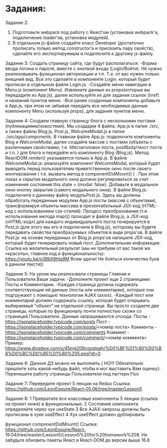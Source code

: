 # Задания:

Задание 2:
1. Подготовьте webpack под работу с React’ом (установка webpack'a, подключение loader’ов, установка
модулей).
2. В отдельном js-файле создайте класс Developer (достаточно прописать только метод constructor’a и
присвоить пару свойств), сделайте его экспортируемым и подключите к другому js-файлу.


Задание 3: Создать страницу сайта, где будут располагаться:
-Форма ввода логина и пароля, вместе с кнопкой входа (Login/Войти). Не нужно реализовывать функционал
авторизации и т.п. Т.е. от вас нужен только внешний вид. Все это сделайте в компоненте Login, который будет
прописан в отдельном файле Login.js.
-Создайте меню навигации в Menu.js (компонент Menu). Извлеките данные из props(которые вы передадите из App.js),
далее используйте их для задания ссылок (href) и названий пунктов меню.
-Все ранее созданные компоненты добавьте в App.js, при этом не забывая передать все необходимые данные
компоненту Menu (используя props), для задания пунктов меню.


Задание 4: Создаем главную страницу блога с несколькими постами (публикациями/новостями).
Мы создадим 4 файла: App.js в папке ./src, а также файлы Blog.js, Post.js, WelcomeModal.js в папке ./src/app/components.
В главном файле App.js: подключите компоненты Blog и WelcomeModal, далее создайте массив с постами (объекты с
различными свойствами, т.е. title/заголовок поста, postBody/текст поста и т.п. ) для блога и передайте его
компоненту Blog (Blog.js). Метод ReactDOM.render() указывается только в App.js.
В файле WelcomeModal.js: реализуйте компонент WelcomeModal, который будет выводить перед пользователем
приветственное окно после своего монтирования ( т.е. вызвать метод в componentDidMount() ) . При этом показ и
скрытие модального окна должно регулироваться за счет изменения состояния this.state = {modal: false}. Добавьте в
модальное окно кнопку закрытия (самого модального окна).
В файле Blog.js: подключите к данному файлу модульPost.js. Здесь вы должны обработать переданные
модулем App.js посты (массив с объектами), трансформируя объекты массива в презентабельный JSX-код (HTML-код
с использованием css-стилей). Процесс преобразования (т.е. использование метода map()) проходит в файле Blog.js, а
JSX-код («HTML-код») для каждого индивидуального поста генерируется в Post.js (для этого мы его и подключили
в Blog.js), которому вы будете передавать свойства преобразуемых объектов в виде props’ов.
В файле Post.js: на основе переданных от Blog.js props’ов напишите JSX-код, который будет генерировать новый пост.
Дополнительная информация.
Ссылка на желательный результат (мы не требуем от вас такой же «красоты», главное код и функциональность): https://youtu.be/o3BbX8hta9M
Всем удачи! Не бояться количества букв в данном тексте))


Задание 5: На уроке мы реализовали страницы Главная и Пользователи.Ваши задачи:
-Дополните проект еще 2 страницами: Посты и Комментарии.
-Каждая страница должна содержать соответствующие ей данные (посты или комментарии), которые они
подгружают с помощью технологии AJAX (axios).
-Каждый пост или комментарий должен содержать ссылку, которая будет открывать выбираемый "объект" на
отдельной странице.
Вы просто создаете две страницы, которые по функционалу почти полностью схожи со страницей Пользователи.
Данные запрашиваются отсюда:
Посты - https://jsonplaceholder.typicode.com/posts
Пост - https://jsonplaceholder.typicode.com/posts/<номер поста>
Комменты - https://jsonplaceholder.typicode.com/comments
Коммент - https://jsonplaceholder.typicode.com/comment/<номер коммента>
Пример: https://www.dropbox.com/s/45mg209cgsstqah/%D0%BF%D1%80%D0%B8%D0%BC%D0%B5%D1%80%205.png?dl=0


Задание 6:
Данное ДЗ можно не выполнять ( НО!!! Обязательно пришлите хоть какой-нибудь файл, чтобы я мог выставить Вам
оценку):
Перепишите работу страницы Пользователи под паттерн Flux


Задание 7:
Переведите проект 5 лекции на Redux
Ссылка: https://github.com/LeonEsquire/React-05.06/tree/master/Lesson5


Задание 8:
1 Превратите все классовые компоненты 5 лекции (ссылка на проект ниже) в функциональные.
2 Состояние компонента определяйте через хук useState
3 Все AJAX-запросы должны быть прописаны в хуке useEffect
4 Хук useEffect должен дублировать

функционал componentDidMount() Ссылка: https://github.com/LeonEsquire/React-
19.04/tree/master/Lesson5/Lesson5%20for%20homework%208. Не забудьте обновить пакеты React и React-DOM до версии выше 16.8
